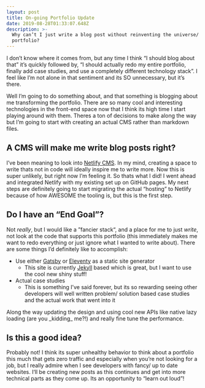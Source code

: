 ```yaml
---
layout: post
title: On-going Portfolio Update
date: 2019-08-28T01:33:07.648Z
description: >-
  Why can’t I just write a blog post without reinventing the universe/ my
  portfolio?
---
```

I don’t know where it comes from, but any time I think “I should blog about that” it’s quickly followed by, “I should actually redo my entire portfolio, finally add case studies, and use a completely different technology stack”. I feel like I’m not alone in that sentiment and its SO unnecessary, but it’s there.

Well I’m going to do something about, and that something is blogging about me transforming the portfolio. There are so many cool and interesting technologies in the front-end space now that I think its high time I start playing around with them. Theres a ton of decisions to make along the way but I’m going to start with creating an actual CMS rather than markdown files. 

## A CMS will make me write blog posts right?

I’ve been meaning to look into [Netlify CMS](https://www.netlifycms.org/). In my mind, creating a space to write thats not in code will ideally inspire me to write more. Now this is super unlikely, but right now I’m feeling it. So thats what I did! I went ahead and integrated Netlify with my existing set up on GitHub pages. My next steps are definitely going to start migrating the actual “hosting” to Netlify because of how AWESOME the tooling is, but this is the first step.

## Do I have an “End Goal”?

Not _really_, but I would like a ”fancier stack“, and a place for me to just _write_, not look at the code that supports this portfolio (this immediately makes me want to redo everything or just ignore what I wanted to write about). There are some things I’d definitely like to accomplish:

* Use either [Gatsby](https://www.gatsbyjs.org/) or [Eleventy](https://www.11ty.io/) as a static site generator
  * This site is currently [Jekyll](https://jekyllrb.com/) based which is great, but I want to use the cool new shiny stuff!
* Actual case studies
  * This is something I’ve said forever, but its so rewarding seeing other developers will well written problem/ solution based case studies and the actual work that went into it

Along the way updating the design and using cool new APIs like native lazy loading (are you \_kidding\_ me?!) and really fine tune the performance.

## Is this a good idea?

Probably not! I think its super unhealthy behavior to think about a portfolio this much that gets zero traffic and especially when you’re not looking for a job, but I really admire when I see developers with fancy/ up to date websites. I‘ll be creating new posts as this continues and get into more technical parts as they come up. Its an opportunity to “learn out loud”!
